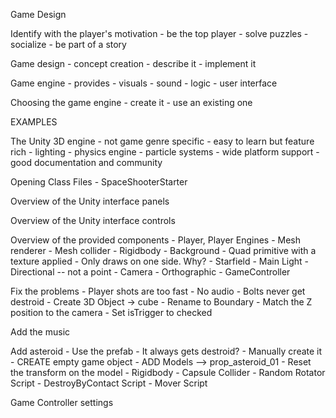 Game Design

Identify with the player's motivation
    - be the top player
    - solve puzzles
    - socialize
    - be part of a story

Game design
    - concept creation
    - describe it
    - implement it

Game engine
    - provides
        - visuals
        - sound
        - logic
        - user interface

Choosing the game engine
    - create it
    - use an existing one

EXAMPLES

The Unity 3D engine
    - not game genre specific
    - easy to learn but feature rich
        - lighting
        - physics engine
        - particle systems
    - wide platform support
    - good documentation and community

Opening Class Files
    - SpaceShooterStarter

Overview of the Unity interface panels

Overview of the Unity interface controls

Overview of the provided components
    - Player, Player Engines
        - Mesh renderer
        - Mesh collider
        - Rigidbody
    - Background
        - Quad primitive with a texture applied
        - Only draws on one side.  Why?
    - Starfield
    - Main Light
        - Directional -- not a point
    - Camera
        - Orthographic
    - GameController

Fix the problems
    - Player shots are too fast
    - No audio
    - Bolts never get destroid
        - Create 3D Object -> cube
        - Rename to Boundary
        - Match the Z position to the camera
        - Set isTrigger to checked

Add the music

Add asteroid
    - Use the prefab
        - It always gets destroid?
    - Manually create it
        - CREATE empty game object
        - ADD Models --> prop_asteroid_01
            - Reset the transform on the model
            - Rigidbody
            - Capsule Collider
            - Random Rotator Script
            - DestroyByContact Script
            - Mover Script

Game Controller settings

